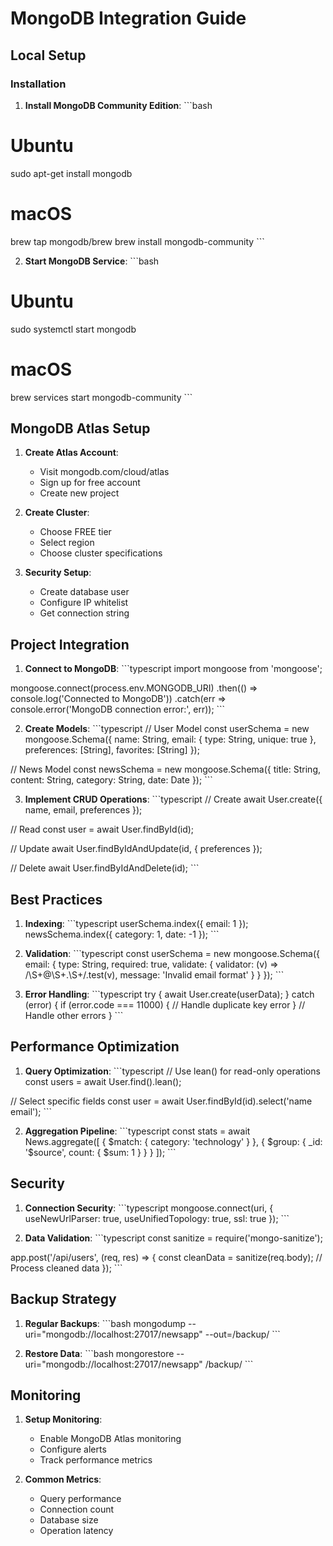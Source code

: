 # MongoDB Integration Guide

## Local Setup

### Installation

1. **Install MongoDB Community Edition**:
\`\`\`bash
# Ubuntu
sudo apt-get install mongodb

# macOS
brew tap mongodb/brew
brew install mongodb-community
\`\`\`

2. **Start MongoDB Service**:
\`\`\`bash
# Ubuntu
sudo systemctl start mongodb

# macOS
brew services start mongodb-community
\`\`\`

## MongoDB Atlas Setup

1. **Create Atlas Account**:
   - Visit mongodb.com/cloud/atlas
   - Sign up for free account
   - Create new project

2. **Create Cluster**:
   - Choose FREE tier
   - Select region
   - Choose cluster specifications

3. **Security Setup**:
   - Create database user
   - Configure IP whitelist
   - Get connection string

## Project Integration

1. **Connect to MongoDB**:
\`\`\`typescript
import mongoose from 'mongoose';

mongoose.connect(process.env.MONGODB_URI)
  .then(() => console.log('Connected to MongoDB'))
  .catch(err => console.error('MongoDB connection error:', err));
\`\`\`

2. **Create Models**:
\`\`\`typescript
// User Model
const userSchema = new mongoose.Schema({
  name: String,
  email: { type: String, unique: true },
  preferences: [String],
  favorites: [String]
});

// News Model
const newsSchema = new mongoose.Schema({
  title: String,
  content: String,
  category: String,
  date: Date
});
\`\`\`

3. **Implement CRUD Operations**:
\`\`\`typescript
// Create
await User.create({ name, email, preferences });

// Read
const user = await User.findById(id);

// Update
await User.findByIdAndUpdate(id, { preferences });

// Delete
await User.findByIdAndDelete(id);
\`\`\`

## Best Practices

1. **Indexing**:
\`\`\`typescript
userSchema.index({ email: 1 });
newsSchema.index({ category: 1, date: -1 });
\`\`\`

2. **Validation**:
\`\`\`typescript
const userSchema = new mongoose.Schema({
  email: {
    type: String,
    required: true,
    validate: {
      validator: (v) => /\S+@\S+\.\S+/.test(v),
      message: 'Invalid email format'
    }
  }
});
\`\`\`

3. **Error Handling**:
\`\`\`typescript
try {
  await User.create(userData);
} catch (error) {
  if (error.code === 11000) {
    // Handle duplicate key error
  }
  // Handle other errors
}
\`\`\`

## Performance Optimization

1. **Query Optimization**:
\`\`\`typescript
// Use lean() for read-only operations
const users = await User.find().lean();

// Select specific fields
const user = await User.findById(id).select('name email');
\`\`\`

2. **Aggregation Pipeline**:
\`\`\`typescript
const stats = await News.aggregate([
  { $match: { category: 'technology' } },
  { $group: { _id: '$source', count: { $sum: 1 } } }
]);
\`\`\`

## Security

1. **Connection Security**:
\`\`\`typescript
mongoose.connect(uri, {
  useNewUrlParser: true,
  useUnifiedTopology: true,
  ssl: true
});
\`\`\`

2. **Data Validation**:
\`\`\`typescript
const sanitize = require('mongo-sanitize');

app.post('/api/users', (req, res) => {
  const cleanData = sanitize(req.body);
  // Process cleaned data
});
\`\`\`

## Backup Strategy

1. **Regular Backups**:
\`\`\`bash
mongodump --uri="mongodb://localhost:27017/newsapp" --out=/backup/
\`\`\`

2. **Restore Data**:
\`\`\`bash
mongorestore --uri="mongodb://localhost:27017/newsapp" /backup/
\`\`\`

## Monitoring

1. **Setup Monitoring**:
   - Enable MongoDB Atlas monitoring
   - Configure alerts
   - Track performance metrics

2. **Common Metrics**:
   - Query performance
   - Connection count
   - Database size
   - Operation latency